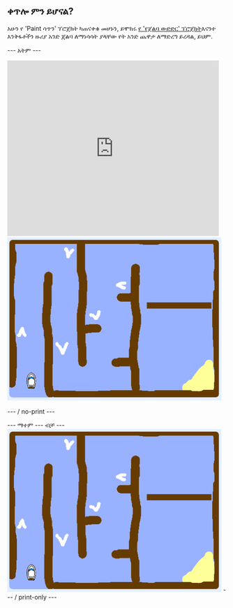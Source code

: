## ቀጥሎ ምን ይሆናል?

አሁን የ 'Paint ሳጥን' ፕሮጀክት ካጠናቀቁ መሆኑን, ይሞክሩ [የ 'የጀልባ ውድድር' ፕሮጀክት](https://projects.raspberrypi.org/en/projects/boat-race?utm_source=pathway&utm_medium=whatnext&utm_campaign=projects)እናንተ እንቅፋቶችን ዙሪያ አንድ ጀልባ ለማነሳሳት ያላቸው የት አንድ ጨዋታ ለማድረግ ይረዳል, ይህም.

\--- አትም \---

<div class="scratch-preview">
  <iframe allowtransparency="true" width="485" height="402" src="https://scratch.mit.edu/projects/embed/276662533/?autostart=false" frameborder="0" scrolling="no"></iframe>
  <img src="images/boat_race_demo.png">
</div>

\--- / no-print \---

\--- ማተም \--- ብቻ \--- ![boat race demo](images/boat_race_demo.png) \--- / print-only \---